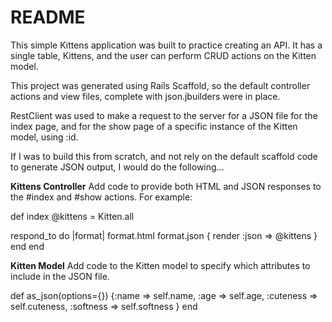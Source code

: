 # README

This simple Kittens application was built to practice creating an API. It has a single table, Kittens, and the user can perform CRUD actions on the Kitten model.

This project was generated using Rails Scaffold, so the default controller actions and view files, complete with json.jbuilders were in place. 

RestClient was used to make a request to the server for a JSON file for the index page, and for the show page of a specific instance of the Kitten model, using :id. 

If I was to build this from scratch, and not rely on the default scaffold code to generate JSON output, I would do the following... 

**Kittens Controller**
Add code to provide both HTML and JSON responses to the #index and #show actions. For example:

def index
  @kittens = Kitten.all

  respond_to do |format|
    format.html
    format.json { render :json => @kittens }
  end
end

**Kitten Model**
Add code to the Kitten model to specify which attributes to include in the JSON file.

def as_json(options={})
  {:name => self.name, 
   :age => self.age,
   :cuteness => self.cuteness, 
   :softness => self.softness }
end

